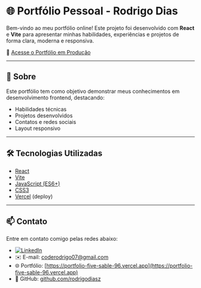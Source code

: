 # 🌐 Portfólio Pessoal - Rodrigo Dias

Bem-vindo ao meu portfólio online! Este projeto foi desenvolvido com **React** e **Vite** para apresentar minhas habilidades, experiências e projetos de forma clara, moderna e responsiva.

🔗 [Acesse o Portfólio em Produção](https://portfolio-five-sable-96.vercel.app)

---

## 📌 Sobre

Este portfólio tem como objetivo demonstrar meus conhecimentos em desenvolvimento frontend, destacando:

- Habilidades técnicas
- Projetos desenvolvidos
- Contatos e redes sociais
- Layout responsivo

---

## 🛠️ Tecnologias Utilizadas

- [React](https://reactjs.org/)
- [Vite](https://vitejs.dev/)
- [JavaScript (ES6+)](https://developer.mozilla.org/en-US/docs/Web/JavaScript)
- [CSS3](https://developer.mozilla.org/en-US/docs/Web/CSS)
- [Vercel](https://vercel.com/) (deploy)

---

## 📫 Contato

Entre em contato comigo pelas redes abaixo:

- [![LinkedIn](https://img.shields.io/badge/LinkedIn-blue?logo=linkedin&style=flat-square)](https://www.linkedin.com/in/rodrigo-oliveira-aa4525236/)
- ✉️ E-mail: [coderodrigo07@gmail.com](mailto:coderodrigo07@gmail.com)
- 🌐 Portfólio: [https://portfolio-five-sable-96.vercel.app](https://portfolio-five-sable-96.vercel.app)
- 🧠 GitHub: [github.com/rodrigodiasz](https://github.com/rodrigodiasz)

